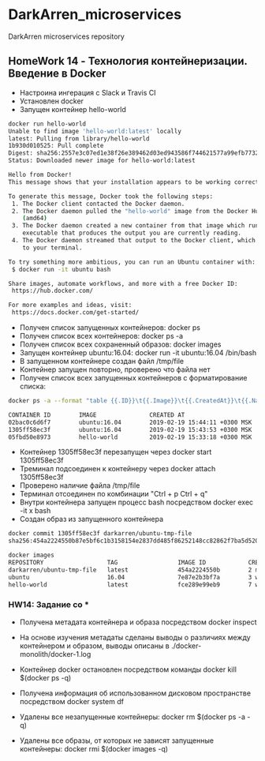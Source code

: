 # DarkArren_microservices

DarkArren microservices repository

## HomeWork 14 - Технология контейнеризации. Введение в Docker

- Настроина ингерация с Slack и Travis CI
- Установлен docker
- Запущен контейнер hello-world

```bash
docker run hello-world
Unable to find image 'hello-world:latest' locally
latest: Pulling from library/hello-world
1b930d010525: Pull complete
Digest: sha256:2557e3c07ed1e38f26e389462d03ed943586f744621577a99efb77324b0fe535
Status: Downloaded newer image for hello-world:latest

Hello from Docker!
This message shows that your installation appears to be working correctly.

To generate this message, Docker took the following steps:
 1. The Docker client contacted the Docker daemon.
 2. The Docker daemon pulled the "hello-world" image from the Docker Hub.
    (amd64)
 3. The Docker daemon created a new container from that image which runs the
    executable that produces the output you are currently reading.
 4. The Docker daemon streamed that output to the Docker client, which sent it
    to your terminal.

To try something more ambitious, you can run an Ubuntu container with:
 $ docker run -it ubuntu bash

Share images, automate workflows, and more with a free Docker ID:
 https://hub.docker.com/

For more examples and ideas, visit:
 https://docs.docker.com/get-started/
```

- Получен список запущенных контейнеров: docker ps
- Получен список всех контейнеров: docker ps -a
- Получен список всех сохраненный образов: docker images
- Запущен контейнер ubuntu:16.04: docker run -it ubuntu:16.04 /bin/bash
- В запущенном контейнере создан файл /tmp/file
- Контейнер запущен повторно, проверено что файла нет
- Получен список всех запущенных контейнеров с форматирование списка:

```bash
docker ps -a --format "table {{.ID}}\t{{.Image}}\t{{.CreatedAt}}\t{{.Names}}"

CONTAINER ID        IMAGE               CREATED AT                      NAMES
02bac0c6d6f7        ubuntu:16.04        2019-02-19 15:44:11 +0300 MSK   xenodochial_aryabhata
1305ff58ec3f        ubuntu:16.04        2019-02-19 15:43:53 +0300 MSK   hopeful_hertz
05fbd50e8973        hello-world         2019-02-19 15:33:18 +0300 MSK   nifty_blackwell
```

- Контейнер 1305ff58ec3f перезапущен через docker start 1305ff58ec3f
- Треминал подсоединен к контейнеру через docker attach 1305ff58ec3f
- Проверено наличие файла /tmp/file
- Терминал отсоединен по комбинации "Ctrl + p Ctrl + q"
- Внутри контейнера запущен процесс bash посредством docker exec -it x bash
- Создан образ из запущенного контейнера

```bash
docker commit 1305ff58ec3f darkarren/ubuntu-tmp-file
sha256:454a2224550b87e5bf6c1b3158154e2837dd485f86252148cc82862f7ba5d520

docker images
REPOSITORY                  TAG                 IMAGE ID            CREATED             SIZE
darkarren/ubuntu-tmp-file   latest              454a2224550b        2 minutes ago       117MB
ubuntu                      16.04               7e87e2b3bf7a        3 weeks ago         117MB
hello-world                 latest              fce289e99eb9        7 weeks ago         1.84kB
```

### HW14: Задание со *

- Получена метадата контейнера и образа посредством docker inspect
- На основе изучения метадаты сделаны выводы о различиях между контейнером и образом, выводы описаны в ./docker-monolith/docker-1.log

- Контейнер docker остановлен посредством команды docker kill $(docker ps -q)
- Получена информация об использованном дисковом пространстве посредством docker system df
- Удалены все незапущенные контейнеры: docker rm $(docker ps -a -q)
- Удалены все образы, от которых не зависят запущенные контейнеры: docker rmi $(docker images -q)
